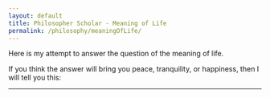 ```yaml
---
layout: default
title: Philosopher Scholar - Meaning of Life
permalink: /philosophy/meaningOfLife/
---
```


Here is my attempt to answer the question of the meaning of life.

If you think the answer will bring you peace, tranquility, or happiness, then I will tell you this:



---
